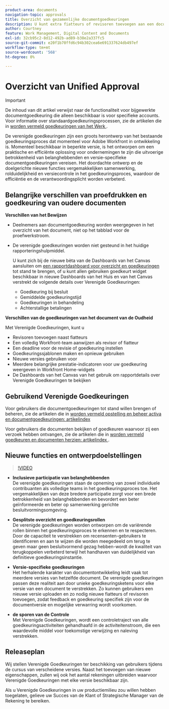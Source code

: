 ```yaml
---
product-area: documents
navigation-topic: approvals
title: Overzicht van gezamenlijke documentgoedkeuringen
description: U kunt extra fiatteurs of revisoren toevoegen aan een document dat al goedkeuringen in behandeling heeft.
author: Courtney
feature: Work Management, Digital Content and Documents
exl-id: 32cb95c2-8d12-492b-ad89-b38e2a337fc5
source-git-commit: e20f1b70ffd6c94b302cea6e691337624db497ef
workflow-type: tm+mt
source-wordcount: '568'
ht-degree: 0%

---
```


# Overzicht van Unified Approval

>[!IMPORTANT]
>
>De inhoud van dit artikel verwijst naar de functionaliteit voor bijgewerkte documentgoedkeuring die alleen beschikbaar is voor specifieke accounts. Voor informatie over standaardgoedkeuringsprocessen, zie de artikelen die in [ worden vermeld goedkeuringen van het Werk ](/help/quicksilver/review-and-approve-work/manage-approvals/manage-approvals.md).

De verenigde goedkeuringen zijn een groots herontwerp van het bestaande goedkeuringsproces dat momenteel voor Adobe Workfront in ontwikkeling is. Momenteel beschikbaar in beperkte versie, is het ontworpen om een praktische en efficiënte oplossing voor ondernemingen te zijn die uitvoerige betrokkenheid van belanghebbenden en versie-specifieke documentgoedkeuringen vereisen. Het doordachte ontwerp en de doelgerichte nieuwe functies vergemakkelijken samenwerking, rolduidelijkheid en versiecontrole in het goedkeuringsproces, waardoor de efficiëntie en de verantwoordingsplicht worden verbeterd.

## Belangrijke verschillen van proefdrukken en goedkeuring van oudere documenten

**Verschillen van het Bewijzen**

* Deelnemers aan documentgoedkeuring worden weergegeven in het overzicht van het document, niet op het tabblad voor de proefwerkstroom.
* De verenigde goedkeuringen worden niet gesteund in het huidige rapporteringshulpmiddel.

  U kunt zich bij de nieuwe bèta van de Dashboards van het Canvas aansluiten om [ een rapportdashboard voor overzicht en goedkeuringen ](/help/quicksilver/review-and-approve-work/document-reviews-and-approvals/create-review-and-approval-dashboard.md) tot stand te brengen, of u kunt allen gebruiken goedkeurt widget beschikbaar in nieuwe Dashboards van het Huis en van het Canvas verstrekt de volgende details over Verenigde Goedkeuringen:

   * Goedkeuring bij besluit
   * Gemiddelde goedkeuringstijd
   * Goedkeuringen in behandeling
   * Achterstallige betalingen

**Verschillen van de goedkeuringen van het document van de Oudheid**

Met Verenigde Goedkeuringen, kunt u

* Revisoren toevoegen naast fiatteurs
* Een volledig Workfront-team aanwijzen als revisor of fiatteur
* Een deadline voor de revisie of goedkeuring instellen
* Goedkeuringssjablonen maken en opnieuw gebruiken
* Nieuwe versies gebruiken voor
* Meerdere belangrijke prestatie-indicatoren voor uw goedkeuring weergeven in Workfront Home-widgets
* De Dashboards van het Canvas van het gebruik om rapportdetails over Verenigde Goedkeuringen te bekijken

## Gebruikend Verenigde Goedkeuringen

Voor gebruikers die documentgoedkeuringen tot stand willen brengen of beheren, zie de artikelen die in [ worden vermeld opstelling en beheer activa en documentgoedkeuringen: artikelindex ](/help/quicksilver/review-and-approve-work/document-reviews-and-approvals/manage-document-approvals/set-up-and-manage-doc-asset-approvals-toc.md)

Voor gebruikers die documenten bekijken of goedkeuren waarvoor zij een verzoek hebben ontvangen, zie de artikelen die in [ worden vermeld goedkeuren en documenten herzien: artikelindex ](/help/quicksilver/review-and-approve-work/document-reviews-and-approvals/review-and-approve-documents/review-documents-toc.md).

## Nieuwe functies en ontwerpdoelstellingen

>[!VIDEO](https://video.tv.adobe.com/v/3420544/)

* **Inclusieve participatie van belanghebbenden**\
    De verenigde goedkeuringen staan de opneming van zowel individuele contribuanten als volledige teams in het goedkeuringsproces toe. Het vergemakkelijken van deze bredere participatie zorgt voor een brede betrokkenheid van belanghebbenden en bevordert een beter geïnformeerde en beter op samenwerking gerichte besluitvormingsomgeving.

* **Gesplitste overzicht en goedkeuringsrollen**\
     De verenigde goedkeuringen worden ontworpen om de variërende rollen binnen het goedkeuringsproces te erkennen en te respecteren. Door de capaciteit te verstrekken om recensenten-gebruikers te identificeren en aan te wijzen die worden meegedeeld om terug te geven maar geen besluitvormend gezag hebben-wordt de kwaliteit van terugkoppelen verbeterd terwijl het handhaven van duidelijkheid van definitieve goedkeuringsinstantie.

* **Versie-specifieke goedkeuringen**\
    Het herhalende karakter van documentontwikkeling leidt vaak tot meerdere versies van hetzelfde document. De verenigde goedkeuringen passen deze realiteit aan door unieke goedkeuringsketens voor elke versie van een document te verstrekken. Zo kunnen gebruikers een nieuwe versie uploaden en zo nodig nieuwe fiatteurs of revisoren toevoegen, zodat feedback en goedkeuring specifiek zijn voor de documentversie en mogelijke verwarring wordt voorkomen.

* **de sporen van de Controle**\
    Met Verenigde Goedkeuringen, wordt een controletraject van alle goedkeuringsactiviteiten gehandhaafd in de activiteitenstroom, die een waardevolle middel voor toekomstige verwijzing en naleving verstrekken.

## Releaseplan

Wij stellen Verenigde Goedkeuringen ter beschikking van gebruikers tijdens de cursus van verscheidene versies. Naast het toevoegen van nieuwe eigenschappen, zullen wij ook het aantal rekeningen uitbreiden waarvoor Verenigde Goedkeuringen met elke versie beschikbaar zijn.

Als u Verenigde Goedkeuringen in uw productiemilieu zou willen hebben toegelaten, gelieve uw Succes van de Klant of Strategische Manager van de Rekening te bereiken.


